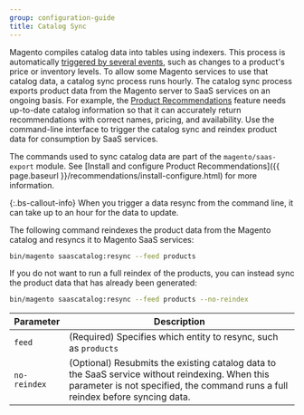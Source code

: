 ```yaml
---
group: configuration-guide
title: Catalog Sync
---
```


Magento compiles catalog data into tables using indexers. This process is automatically [triggered by several events](https://docs.magento.com/user-guide/system/index-management-events.html), such as changes to a product's price or inventory levels. To allow some Magento services to use that catalog data, a catalog sync process runs hourly. The catalog sync process exports product data from the Magento server to SaaS services on an ongoing basis. For example, the [Product Recommendations](https://docs.magento.com/user-guide/marketing/product-recommendations.html) feature needs up-to-date catalog information so that it can accurately return recommendations with correct names, pricing, and availability. Use the command-line interface to trigger the catalog sync and reindex product data for consumption by SaaS services.

The commands used to sync catalog data are part of the `magento/saas-export` module. See [Install and configure Product Recommendations]({{ page.baseurl }}/recommendations/install-configure.html) for more information.

{:.bs-callout-info}
When you trigger a data resync from the command line, it can take up to an hour for the data to update.

The following command reindexes the product data from the Magento catalog and resyncs it to Magento SaaS services:

```bash
bin/magento saascatalog:resync --feed products
```

If you do not want to run a full reindex of the products, you can instead sync the product data that has already been generated:

```bash
bin/magento saascatalog:resync --feed products --no-reindex
```

|Parameter|Description|
|---|---|
|`feed`|(Required) Specifies which entity to resync, such as `products`|
|`no-reindex`|(Optional) Resubmits the existing catalog data to the SaaS service without reindexing. When this parameter is not specified, the command runs a full reindex before syncing data.|
